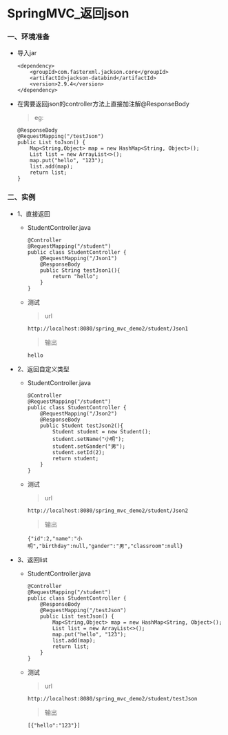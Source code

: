# SpringMVC_返回json

### 一、环境准备

* 导入jar

      <dependency>
          <groupId>com.fasterxml.jackson.core</groupId>
          <artifactId>jackson-databind</artifactId>
          <version>2.9.4</version>
      </dependency>

* 在需要返回json的controller方法上直接加注解@ResponseBody

  >eg:
  
      @ResponseBody
      @RequestMapping("/testJson")
      public List toJson() {
          Map<String,Object> map = new HashMap<String, Object>();
          List list = new ArrayList<>();
          map.put("hello", "123");
          list.add(map);    
          return list;
      }  

### 二、实例

* 1、直接返回

    * StudentController.java

          @Controller
          @RequestMapping("/student")
          public class StudentController {
              @RequestMapping("/Json1")
              @ResponseBody
              public String testJson1(){
                  return "hello";
              }
          }

    * 测试

      >url

          http://localhost:8080/spring_mvc_demo2/student/Json1

      >输出

          hello

* 2、返回自定义类型

    * StudentController.java

          @Controller
          @RequestMapping("/student")
          public class StudentController {
              @RequestMapping("/Json2")
              @ResponseBody
              public Student testJson2(){
                  Student student = new Student();
                  student.setName("小明");
                  student.setGander("男");
                  student.setId(2);
                  return student;
              }
          }

    * 测试

      >url

          http://localhost:8080/spring_mvc_demo2/student/Json2

      >输出

          {"id":2,"name":"小明","birthday":null,"gander":"男","classroom":null}


* 3、返回list

    * StudentController.java

          @Controller
          @RequestMapping("/student")
          public class StudentController {
              @ResponseBody
              @RequestMapping("/testJson")
              public List testJson() {
                  Map<String,Object> map = new HashMap<String, Object>();
                  List list = new ArrayList<>();
                  map.put("hello", "123");
                  list.add(map);
                  return list;
              }
          }

    * 测试

      >url

          http://localhost:8080/spring_mvc_demo2/student/testJson

      >输出

          [{"hello":"123"}]




















